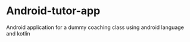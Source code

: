 # Android-tutor-app
Android application for a dummy coaching class using android language and kotlin

